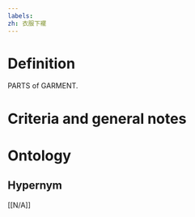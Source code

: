 ```yaml
---
labels: 
zh: 衣服下襬
---
```


# Definition
PARTS of GARMENT.
# Criteria and general notes
# Ontology

## Hypernym
[[N/A]]